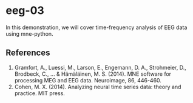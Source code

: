 # eeg-03

In this demonstration, we will cover time-frequency analysis of EEG data using mne-python.

## References
1. Gramfort, A., Luessi, M., Larson, E., Engemann, D. A., Strohmeier, D., Brodbeck, C., ... & Hämäläinen, M. S. (2014). MNE software for processing MEG and EEG data. Neuroimage, 86, 446-460.
2. Cohen, M. X. (2014). Analyzing neural time series data: theory and practice. MIT press.

